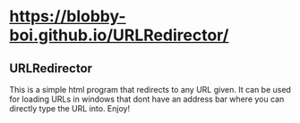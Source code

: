 # https://blobby-boi.github.io/URLRedirector/
## URLRedirector
This is a simple html program that redirects to any URL given. 
It can be used for loading URLs in windows that dont have an address bar where you can directly type the URL into.
Enjoy!
